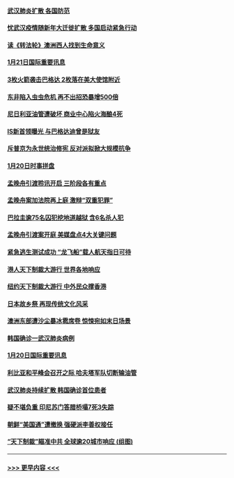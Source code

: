 #### [武汉肺炎扩散 各国防范](../pages/prog202/a102757636.md?t=01220211) 
#### [忧武汉疫情随新年大迁徙扩散 多国启动紧急行动](../pages/prog202/a102757625.md?t=01220211) 
#### [读《转法轮》澳洲西人找到生命意义](../pages/prog202/a102757465.md?t=01220211) 
#### [1月21日国际重要讯息](../pages/prog202/a102757450.md?t=01220211) 
#### [3枚火箭袭击巴格达 2枚落在美大使馆附近](../pages/prog202/a102757310.md?t=01220211) 
#### [东非陷入虫虫危机 再不出招恐暴增500倍](../pages/prog202/a102757295.md?t=01220211) 
#### [尼日利亚油管遭破坏 商业中心陷火海酿4死](../pages/prog202/a102757272.md?t=01220211) 
#### [IS新首领曝光 与巴格达迪曾是狱友](../pages/prog202/a102757122.md?t=01220211) 
#### [斥普京为永世统治修宪 反对派拟掀大规模抗争](../pages/prog202/a102757022.md?t=01220211) 
#### [1月20日时事拼盘](../pages/prog202/a102757036.md?t=01220211) 
#### [孟晚舟引渡聆讯开启 三阶段各有重点](../pages/prog202/a102757006.md?t=01220211) 
#### [孟晚舟案加法院再上庭 激辩“双重犯罪”](../pages/prog202/a102756996.md?t=01220211) 
#### [巴拉圭逾75名囚犯挖地道越狱 含6名杀人犯](../pages/prog202/a102756968.md?t=01220211) 
#### [孟晚舟引渡案开庭 美媒盘点4大关键问题](../pages/prog202/a102756917.md?t=01220211) 
#### [紧急逃生测试成功 “龙飞船”载人航天指日可待](../pages/prog202/a102756957.md?t=01220211) 
#### [港人天下制裁大游行 世界各地响应](../pages/prog202/a102756878.md?t=01220211) 
#### [纽约天下制裁大游行 中外民众撑香港](../pages/prog202/a102756875.md?t=01220211) 
#### [日本故乡祭 再现传统文化风采](../pages/prog202/a102756778.md?t=01220211) 
#### [澳洲东部遭沙尘暴冰雹席卷 惊悚宛如末日场景](../pages/prog202/a102756630.md?t=01220211) 
#### [韩国确诊一武汉肺炎病例](../pages/prog202/a102756696.md?t=01220211) 
#### [1月20日国际重要讯息](../pages/prog202/a102756640.md?t=01220211) 
#### [利比亚和平峰会召开之际 哈夫塔军队切断输油管](../pages/prog202/a102756580.md?t=01220211) 
#### [武汉肺炎持续扩散 韩国确诊首位患者](../pages/prog202/a102756566.md?t=01220211) 
#### [疑不堪负重 印尼苏门答腊桥塌7死3失踪](../pages/prog202/a102756559.md?t=01220211) 
#### [朝鲜“美国通”遭撤换 强硬派李善权接任](../pages/prog202/a102756380.md?t=01220211) 
#### [“天下制裁”瞄准中共 全球逾20城市响应 (组图)](../pages/prog202/a102756496.md?t=01220211) 

----
#### [ >>> 更早内容 <<< ](../indexes/prog202-earlier.md)
